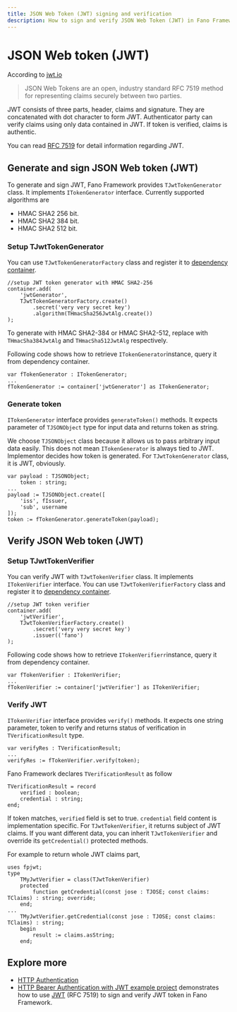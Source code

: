 ```yaml
---
title: JSON Web Token (JWT) signing and verification
description: How to sign and verify JSON Web Token (JWT) in Fano Framework
---
```


<h1 class="major">JSON Web token (JWT)</h1>

According to [jwt.io](https://jwt.io)

> JSON Web Tokens are an open, industry standard RFC 7519 method for representing claims securely between two parties.

JWT consists of three parts, header, claims and signature. They are concatenated with dot character to form JWT. Authenticator party can verify claims using only data contained in JWT. If token is verified, claims is authentic.

You can read [RFC 7519](https://tools.ietf.org/html/rfc7519) for detail information regarding JWT.

## Generate and sign JSON Web token (JWT)

To generate and sign JWT, Fano Framework provides `TJwtTokenGenerator` class. It
implements `ITokenGenerator` interface. Currently supported algorithms are

- HMAC SHA2 256 bit.
- HMAC SHA2 384 bit.
- HMAC SHA2 512 bit.

### Setup TJwtTokenGenerator

You can use `TJwtTokenGeneratorFactory` class and register it to [dependency container](/dependency-container).

```
//setup JWT token generator with HMAC SHA2-256
container.add(
    'jwtGenerator',
    TJwtTokenGeneratorFactory.create()
        .secret('very very secret key')
        .algorithm(THmacSha256JwtAlg.create())
);
```
To generate with HMAC SHA2-384 or HMAC SHA2-512, replace with `THmacSha384JwtAlg` and `THmacSha512JwtAlg`
respectively.

Following code shows how to retrieve `ITokenGenerator`instance, query it from dependency container.

```
var fTokenGenerator : ITokenGenerator;
...
fTokenGenerator := container['jwtGenerator'] as ITokenGenerator;
```

### Generate token

`ITokenGenerator` interface provides `generateToken()` methods. It expects parameter of `TJSONObject` type for input data and returns token as string.

We choose `TJSONObject` class because it allows us to pass arbitrary input data easily.
This does not mean `ITokenGenerator` is always tied to JWT. Implementor decides how token is generated.
For `TJwtTokenGenerator` class, it is JWT, obviously.

```
var payload : TJSONObject;
    token : string;
...
payload := TJSONObject.create([
    'iss', fIssuer,
    'sub', username
]);
token := fTokenGenerator.generateToken(payload);
```

## Verify JSON Web token (JWT)

### Setup TJwtTokenVerifier

You can verify JWT with `TJwtTokenVerifier` class. It implements `ITokenVerifier` interface.
You can use `TJwtTokenVerifierFactory` class and register it to [dependency container](/dependency-container).

```
//setup JWT token verifier
container.add(
    'jwtVerifier',
    TJwtTokenVerifierFactory.create()
        .secret('very very secret key')
        .issuer(('fano')
);
```
Following code shows how to retrieve `ITokenVerifierr`instance, query it from dependency container.

```
var fTokenVerifier : ITokenVerifier;
...
fTokenVerifier := container['jwtVerifier'] as ITokenVerifier;
```

### Verify JWT

`ITokenVerifier` interface provides `verify()` methods. It expects one string parameter, token to verify and returns status of verification in `TVerificationResult` type.

```
var verifyRes : TVerificationResult;
...
verifyRes := fTokenVerifier.verify(token);
```

Fano Framework declares `TVerificationResult` as follow

```
TVerificationResult = record
    verified : boolean;
    credential : string;
end;
```
If token matches, `verified` field is set to true. `credential` field content is implementation
specific. For `TJwtTokenVerifier`, it returns subject of JWT claims. If you want different data,
you can inherit `TJwtTokenVerifier` and override its `getCredential()` protected methods.

For example to return whole JWT claims part,
```
uses fpjwt;
type
    TMyJwtVerifier = class(TJwtTokenVerifier)
    protected
        function getCredential(const jose : TJOSE; const claims: TClaims) : string; override;
    end;
...
    TMyJwtVerifier.getCredential(const jose : TJOSE; const claims: TClaims) : string;
    begin
        result := claims.asString;
    end;
```

## Explore more

- [HTTP Authentication](/security/http-authentication)
- [HTTP Bearer Authentication with JWT example project](https://github.com/fanoframework/fano-jwt) demonstrates how to use [JWT](https://tools.ietf.org/html/rfc7519) (RFC 7519) to sign and verify JWT token in Fano Framework.
